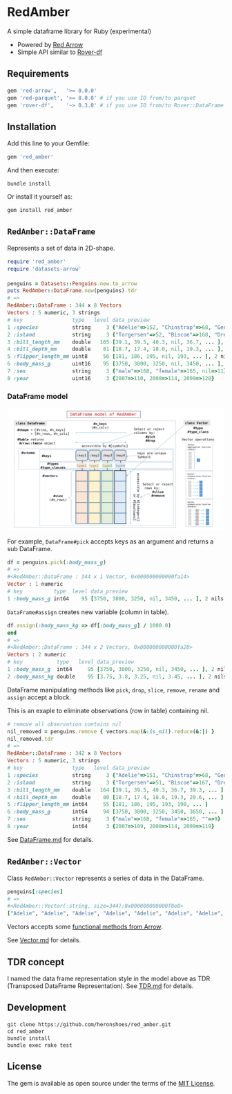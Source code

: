 # RedAmber

A simple dataframe library for Ruby (experimental)

- Powered by [Red Arrow](https://github.com/apache/arrow/tree/master/ruby/red-arrow)
- Simple API similar to [Rover-df](https://github.com/ankane/rover)

## Requirements

```ruby
gem 'red-arrow',   '>= 8.0.0'
gem 'red-parquet', '>= 8.0.0' # if you use IO from/to parquet
gem 'rover-df',    '~> 0.3.0' # if you use IO from/to Rover::DataFrame
```

## Installation

Add this line to your Gemfile:

```ruby
gem 'red_amber'
```

And then execute:

```shell
bundle install
```

Or install it yourself as:

```shell
gem install red_amber
```

## `RedAmber::DataFrame`

Represents a set of data in 2D-shape.

```ruby
require 'red_amber'
require 'datasets-arrow'

penguins = Datasets::Penguins.new.to_arrow
puts RedAmber::DataFrame.new(penguins).tdr
# =>
RedAmber::DataFrame : 344 x 8 Vectors
Vectors : 5 numeric, 3 strings
# key                type   level data_preview
1 :species           string     3 {"Adelie"=>152, "Chinstrap"=>68, "Gentoo"=>124}
2 :island            string     3 {"Torgersen"=>52, "Biscoe"=>168, "Dream"=>124}
3 :bill_length_mm    double   165 [39.1, 39.5, 40.3, nil, 36.7, ... ], 2 nils
4 :bill_depth_mm     double    81 [18.7, 17.4, 18.0, nil, 19.3, ... ], 2 nils
5 :flipper_length_mm uint8     56 [181, 186, 195, nil, 193, ... ], 2 nils
6 :body_mass_g       uint16    95 [3750, 3800, 3250, nil, 3450, ... ], 2 nils
7 :sex               string     3 {"male"=>168, "female"=>165, nil=>11}
8 :year              uint16     3 {2007=>110, 2008=>114, 2009=>120}
```

### DataFrame model
![dataframe model of RedAmber](doc/image/dataframe_model.png)

For example, `DataFrame#pick` accepts keys as an argument and returns a sub DataFrame.

```ruby
df = penguins.pick(:body_mass_g)
# =>
#<RedAmber::DataFrame : 344 x 1 Vector, 0x000000000000fa14>
Vector : 1 numeric
# key          type  level data_preview
1 :body_mass_g int64    95 [3750, 3800, 3250, nil, 3450, ... ], 2 nils
```

`DataFrame#assign` creates new variable (column in table).

```ruby
df.assign(:body_mass_kg => df[:body_mass_g] / 1000.0)
end
# =>
#<RedAmber::DataFrame : 344 x 2 Vectors, 0x000000000000fa28>
Vectors : 2 numeric
# key           type   level data_preview
1 :body_mass_g  int64     95 [3750, 3800, 3250, nil, 3450, ... ], 2 nils
2 :body_mass_kg double    95 [3.75, 3.8, 3.25, nil, 3.45, ... ], 2 nils
```

DataFrame manipulating methods like `pick`, `drop`, `slice`, `remove`, `rename` and `assign` accept a block.

This is an exaple to eliminate observations (row in table) containing nil.

```ruby
# remove all observation contains nil
nil_removed = penguins.remove { vectors.map(&:is_nil).reduce(&:|) }
nil_removed.tdr
# =>
RedAmber::DataFrame : 342 x 8 Vectors
Vectors : 5 numeric, 3 strings
# key                type   level data_preview
1 :species           string     3 {"Adelie"=>151, "Chinstrap"=>68, "Gentoo"=>123}
2 :island            string     3 {"Torgersen"=>51, "Biscoe"=>167, "Dream"=>124}
3 :bill_length_mm    double   164 [39.1, 39.5, 40.3, 36.7, 39.3, ... ]
4 :bill_depth_mm     double    80 [18.7, 17.4, 18.0, 19.3, 20.6, ... ]
5 :flipper_length_mm int64     55 [181, 186, 195, 193, 190, ... ]
6 :body_mass_g       int64     94 [3750, 3800, 3250, 3450, 3650, ... ]
7 :sex               string     3 {"male"=>168, "female"=>165, ""=>9}
8 :year              int64      3 {2007=>109, 2008=>114, 2009=>119}
```

See [DataFrame.md](doc/DataFrame.md) for details.


## `RedAmber::Vector`

Class `RedAmber::Vector` represents a series of data in the DataFrame.

```ruby
penguins[:species]
# =>
#<RedAmber::Vector(:string, size=344):0x000000000000f8e8>
["Adelie", "Adelie", "Adelie", "Adelie", "Adelie", "Adelie", "Adelie", "Adelie", ... ]
```

Vectors accepts some [functional methods from Arrow](https://arrow.apache.org/docs/cpp/compute.html).

See [Vector.md](doc/Vector.md) for details.

## TDR concept

I named the data frame representation style in the model above as TDR (Transposed DataFrame Representation). See [TDR.md](doc/tdr.md) for details.

## Development

```shell
git clone https://github.com/heronshoes/red_amber.git
cd red_amber
bundle install
bundle exec rake test
```

## License

The gem is available as open source under the terms of the [MIT License](https://opensource.org/licenses/MIT).
